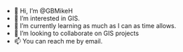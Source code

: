 - 👋 Hi, I’m @GBMikeH
- 👀 I’m interested in GIS.
- 🌱 I’m currently learning as much as I can as time allows.
- 💞️ I’m looking to collaborate on GIS projects
- 📫 You can reach me by email.
<!---
GBMikeH/GBMikeH is a ✨ special ✨ repository because its `README.md` (this file) appears on your GitHub profile.
You can click the Preview link to take a look at your changes.
--->
